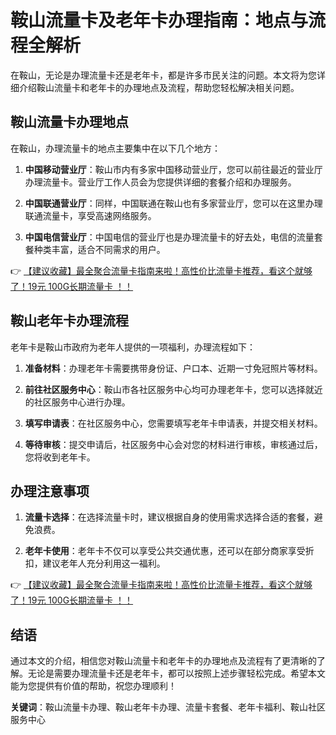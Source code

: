 # 鞍山流量卡及老年卡办理指南：地点与流程全解析

在鞍山，无论是办理流量卡还是老年卡，都是许多市民关注的问题。本文将为您详细介绍鞍山流量卡和老年卡的办理地点及流程，帮助您轻松解决相关问题。

## 鞍山流量卡办理地点

在鞍山，办理流量卡的地点主要集中在以下几个地方：

1. **中国移动营业厅**：鞍山市内有多家中国移动营业厅，您可以前往最近的营业厅办理流量卡。营业厅工作人员会为您提供详细的套餐介绍和办理服务。

2. **中国联通营业厅**：同样，中国联通在鞍山也有多家营业厅，您可以在这里办理联通流量卡，享受高速网络服务。

3. **中国电信营业厅**：中国电信的营业厅也是办理流量卡的好去处，电信的流量套餐种类丰富，适合不同需求的用户。

👉 [【建议收藏】最全聚合流量卡指南来啦！高性价比流量卡推荐，看这个就够了！19元 100G长期流量卡 ！！](https://bit.ly/Liuliangka)

## 鞍山老年卡办理流程

老年卡是鞍山市政府为老年人提供的一项福利，办理流程如下：

1. **准备材料**：办理老年卡需要携带身份证、户口本、近期一寸免冠照片等材料。

2. **前往社区服务中心**：鞍山市各社区服务中心均可办理老年卡，您可以选择就近的社区服务中心进行办理。

3. **填写申请表**：在社区服务中心，您需要填写老年卡申请表，并提交相关材料。

4. **等待审核**：提交申请后，社区服务中心会对您的材料进行审核，审核通过后，您将收到老年卡。

## 办理注意事项

1. **流量卡选择**：在选择流量卡时，建议根据自身的使用需求选择合适的套餐，避免浪费。

2. **老年卡使用**：老年卡不仅可以享受公共交通优惠，还可以在部分商家享受折扣，建议老年人充分利用这一福利。

👉 [【建议收藏】最全聚合流量卡指南来啦！高性价比流量卡推荐，看这个就够了！19元 100G长期流量卡 ！！](https://bit.ly/Liuliangka)

## 结语

通过本文的介绍，相信您对鞍山流量卡和老年卡的办理地点及流程有了更清晰的了解。无论是需要办理流量卡还是老年卡，都可以按照上述步骤轻松完成。希望本文能为您提供有价值的帮助，祝您办理顺利！

**关键词**：鞍山流量卡办理、鞍山老年卡办理、流量卡套餐、老年卡福利、鞍山社区服务中心